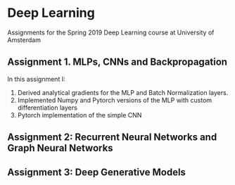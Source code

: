 # Deep Learning
Assignments for the Spring 2019 Deep Learning course at University of Amsterdam

## Assignment 1. MLPs, CNNs and Backpropagation
In this assignment I:
1. Derived analytical gradients for the MLP and Batch Normalization layers. 
2. Implemented Numpy and Pytorch versions of the MLP with custom differentiation layers
3. Pytorch implementation of the simple CNN
## Assignment 2: Recurrent Neural Networks and Graph Neural Networks
## Assignment 3: Deep Generative Models
